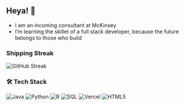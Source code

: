 ## Heya! 👋

-  I am an incoming consultant at McKinsey
-  I’m learning the skillet of a full stack developer, because the future belongs to those who build

### Shipping Streak
![GitHub Streak](https://github-readme-streak-stats.herokuapp.com/?user=harrywruck&theme=radical&date_format=M%20j%5B%2C%20Y%5D)

### 🛠️ Tech Stack
![Java](https://img.shields.io/badge/Java-ED8B00?style=flat&logo=java&logoColor=white)
![Python](https://img.shields.io/badge/Python-3776AB?style=flat&logo=python&logoColor=white)
![R](https://img.shields.io/badge/R-276DC3?style=flat&logo=r&logoColor=white)
![SQL](https://img.shields.io/badge/SQL-4479A1?style=flat&logo=postgresql&logoColor=white)
![Vercel](https://img.shields.io/badge/Vercel-Learning-black?style=flat&logo=vercel&logoColor=white)
![HTML5](https://img.shields.io/badge/HTML5-E34F26?style=flat&logo=html5&logoColor=white)

